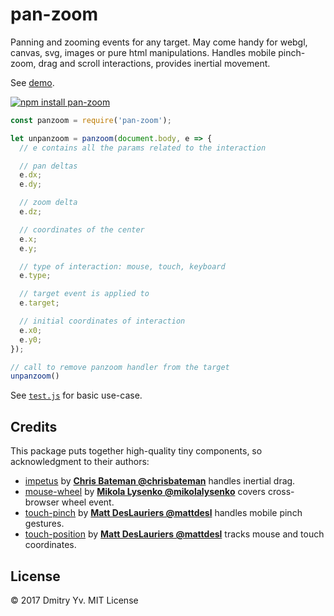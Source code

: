 # pan-zoom

Panning and zooming events for any target. May come handy for webgl, canvas, svg, images or pure html manipulations. Handles mobile pinch-zoom, drag and scroll interactions, provides inertial movement.

See [demo](https://dy.github.io/plot-grid).

[![npm install pan-zoom](https://nodei.co/npm/pan-zoom.png?mini=true)](https://npmjs.org/package/pan-zoom/)

```js
const panzoom = require('pan-zoom');

let unpanzoom = panzoom(document.body, e => {
  // e contains all the params related to the interaction

  // pan deltas
  e.dx;
  e.dy;

  // zoom delta
  e.dz;

  // coordinates of the center
  e.x;
  e.y;

  // type of interaction: mouse, touch, keyboard
  e.type;

  // target event is applied to
  e.target;

  // initial coordinates of interaction
  e.x0;
  e.y0;
});

// call to remove panzoom handler from the target
unpanzoom()
```

See [`test.js`](https://github.com/dy/pan-zoom/blob/master/test.js) for basic use-case.


## Credits

This package puts together high-quality tiny components, so acknowledgment to their authors:

* [impetus](http://npmjs.org/package/impetus) by **[Chris Bateman @chrisbateman](https://github.com/chrisbateman)** handles inertial drag.
* [mouse-wheel](https://github.com/mikolalysenko/mouse-wheel) by **[Mikola Lysenko @mikolalysenko](https://github.com/mikolalysenko/mouse-wheel)** covers cross-browser wheel event.</del>
* [touch-pinch](https://www.npmjs.com/package/touch-pinch) by **[Matt DesLauriers @mattdesl](https://github.com/mattdesl)** handles mobile pinch gestures.
* [touch-position](https://www.npmjs.com/package/touch-position) by **[Matt DesLauriers @mattdesl](https://github.com/mattdesl)** tracks mouse and touch coordinates.

## License

© 2017 Dmitry Yv. MIT License
